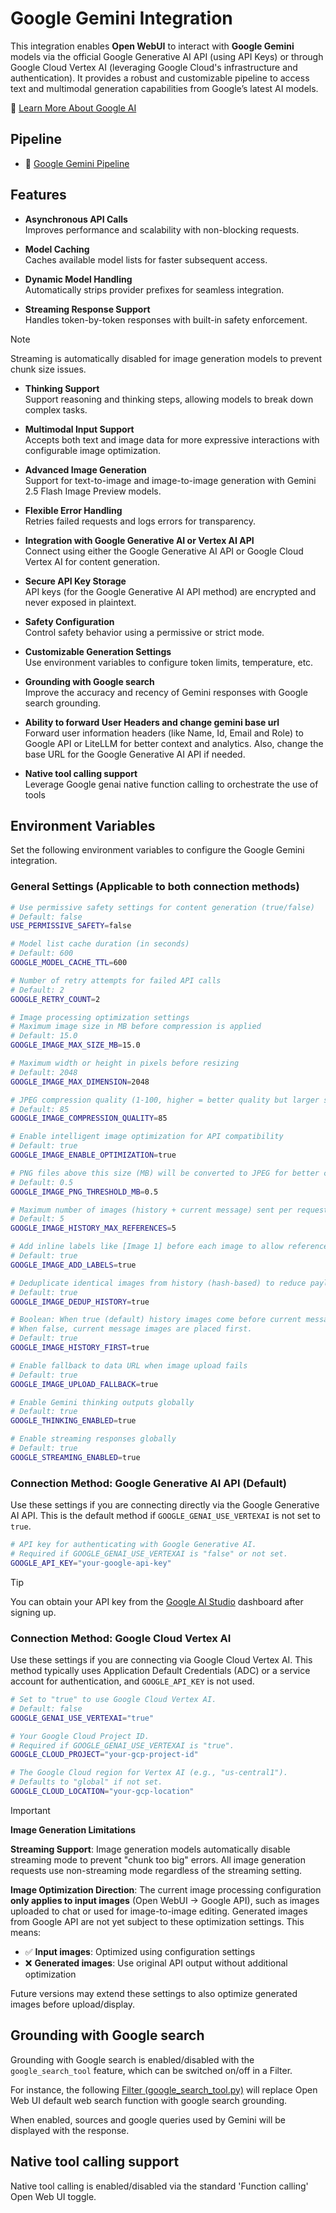 # Google Gemini Integration

This integration enables **Open WebUI** to interact with **Google Gemini** models via the official Google Generative AI API (using API Keys) or through Google Cloud Vertex AI (leveraging Google Cloud's infrastructure and authentication). It provides a robust and customizable pipeline to access text and multimodal generation capabilities from Google’s latest AI models.

🔗 [Learn More About Google AI](https://ai.google.dev/)

## Pipeline

- 🧩 [Google Gemini Pipeline](../pipelines/google/google_gemini.py)

## Features

- **Asynchronous API Calls**  
  Improves performance and scalability with non-blocking requests.

- **Model Caching**  
  Caches available model lists for faster subsequent access.

- **Dynamic Model Handling**  
  Automatically strips provider prefixes for seamless integration.

- **Streaming Response Support**  
  Handles token-by-token responses with built-in safety enforcement.

> [!Note]
> Streaming is automatically disabled for image generation models to prevent chunk size issues.

- **Thinking Support**  
  Support reasoning and thinking steps, allowing models to break down complex tasks.

- **Multimodal Input Support**  
  Accepts both text and image data for more expressive interactions with configurable image optimization.

- **Advanced Image Generation**  
  Support for text-to-image and image-to-image generation with Gemini 2.5 Flash Image Preview models.

- **Flexible Error Handling**  
  Retries failed requests and logs errors for transparency.

- **Integration with Google Generative AI or Vertex AI API**  
  Connect using either the Google Generative AI API or Google Cloud Vertex AI for content generation.

- **Secure API Key Storage**  
  API keys (for the Google Generative AI API method) are encrypted and never exposed in plaintext.

- **Safety Configuration**  
  Control safety behavior using a permissive or strict mode.

- **Customizable Generation Settings**  
  Use environment variables to configure token limits, temperature, etc.

- **Grounding with Google search**  
  Improve the accuracy and recency of Gemini responses with Google search grounding.

- **Ability to forward User Headers and change gemini base url**  
  Forward user information headers (like Name, Id, Email and Role) to Google API or LiteLLM for better context and analytics. Also, change the base URL for the Google Generative AI API if needed.

- **Native tool calling support**  
  Leverage Google genai native function calling to orchestrate the use of tools

## Environment Variables

Set the following environment variables to configure the Google Gemini integration.

### General Settings (Applicable to both connection methods)

```bash
# Use permissive safety settings for content generation (true/false)
# Default: false
USE_PERMISSIVE_SAFETY=false

# Model list cache duration (in seconds)
# Default: 600
GOOGLE_MODEL_CACHE_TTL=600

# Number of retry attempts for failed API calls
# Default: 2
GOOGLE_RETRY_COUNT=2

# Image processing optimization settings
# Maximum image size in MB before compression is applied
# Default: 15.0
GOOGLE_IMAGE_MAX_SIZE_MB=15.0

# Maximum width or height in pixels before resizing
# Default: 2048
GOOGLE_IMAGE_MAX_DIMENSION=2048

# JPEG compression quality (1-100, higher = better quality but larger size)
# Default: 85
GOOGLE_IMAGE_COMPRESSION_QUALITY=85

# Enable intelligent image optimization for API compatibility
# Default: true
GOOGLE_IMAGE_ENABLE_OPTIMIZATION=true

# PNG files above this size (MB) will be converted to JPEG for better compression
# Default: 0.5
GOOGLE_IMAGE_PNG_THRESHOLD_MB=0.5

# Maximum number of images (history + current message) sent per request
# Default: 5
GOOGLE_IMAGE_HISTORY_MAX_REFERENCES=5

# Add inline labels like [Image 1] before each image to allow references in follow-up prompts
# Default: true
GOOGLE_IMAGE_ADD_LABELS=true

# Deduplicate identical images from history (hash-based) to reduce payload size
# Default: true
GOOGLE_IMAGE_DEDUP_HISTORY=true

# Boolean: When true (default) history images come before current message images.
# When false, current message images are placed first.
# Default: true
GOOGLE_IMAGE_HISTORY_FIRST=true

# Enable fallback to data URL when image upload fails
# Default: true
GOOGLE_IMAGE_UPLOAD_FALLBACK=true

# Enable Gemini thinking outputs globally
# Default: true
GOOGLE_THINKING_ENABLED=true

# Enable streaming responses globally
# Default: true
GOOGLE_STREAMING_ENABLED=true
```

### Connection Method: Google Generative AI API (Default)

Use these settings if you are connecting directly via the Google Generative AI API. This is the default method if `GOOGLE_GENAI_USE_VERTEXAI` is not set to `true`.

```bash
# API key for authenticating with Google Generative AI.
# Required if GOOGLE_GENAI_USE_VERTEXAI is "false" or not set.
GOOGLE_API_KEY="your-google-api-key"
```

> [!TIP]
> You can obtain your API key from the [Google AI Studio](https://aistudio.google.com/) dashboard after signing up.

### Connection Method: Google Cloud Vertex AI

Use these settings if you are connecting via Google Cloud Vertex AI. This method typically uses Application Default Credentials (ADC) or a service account for authentication, and `GOOGLE_API_KEY` is not used.

```bash
# Set to "true" to use Google Cloud Vertex AI.
# Default: false
GOOGLE_GENAI_USE_VERTEXAI="true"

# Your Google Cloud Project ID.
# Required if GOOGLE_GENAI_USE_VERTEXAI is "true".
GOOGLE_CLOUD_PROJECT="your-gcp-project-id"

# The Google Cloud region for Vertex AI (e.g., "us-central1").
# Defaults to "global" if not set.
GOOGLE_CLOUD_LOCATION="your-gcp-location"
```

> [!IMPORTANT]
> **Image Generation Limitations**
>
> **Streaming Support**: Image generation models automatically disable streaming mode to prevent "chunk too big" errors. All image generation requests use non-streaming mode regardless of the streaming setting.
>
> **Image Optimization Direction**: The current image processing configuration **only applies to input images** (Open WebUI → Google API), such as images uploaded to chat or used for image-to-image editing. Generated images from Google API are not yet subject to these optimization settings. This means:
>
> - ✅ **Input images**: Optimized using configuration settings
> - ❌ **Generated images**: Use original API output without additional optimization
>
> Future versions may extend these settings to also optimize generated images before upload/display.

## Grounding with Google search

Grounding with Google search is enabled/disabled with the `google_search_tool` feature, which can be switched on/off in a Filter.

For instance, the following [Filter (google_search_tool.py)](../filters/google_search_tool.py) will replace Open Web UI default web search function with google search grounding.

When enabled, sources and google queries used by Gemini will be displayed with the response.

## Native tool calling support

Native tool calling is enabled/disabled via the standard 'Function calling' Open Web UI toggle.
